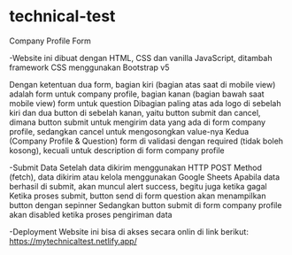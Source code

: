 # technical-test

Company Profile Form

-Website ini dibuat dengan HTML, CSS dan vanilla JavaScript, ditambah framework CSS menggunakan Bootstrap v5

Dengan ketentuan dua form, bagian kiri (bagian atas saat di mobile view) adalah form untuk company profile, bagian kanan (bagian bawah saat mobile view) form untuk question
Dibagian paling atas ada logo di sebelah kiri dan dua button di sebelah kanan, yaitu button submit dan cancel, dimana button submit untuk mengirim data yang ada di form company profile, sedangkan cancel untuk mengosongkan value-nya
Kedua (Company Profile & Question) form di validasi dengan required (tidak boleh kosong), kecuali untuk description di form company profile

-Submit Data
Setelah data dikirim menggunakan HTTP POST Method (fetch), data dikirim atau kelola menggunakan Google Sheets
Apabila data berhasil di submit, akan muncul alert success, begitu juga ketika gagal
Ketika proses submit, button send di form question akan menampilkan button dengan sepinner
Sedangkan button submit di form company profile akan disabled ketika proses pengiriman data

-Deployment
Website ini bisa di akses secara onlin di link berikut: https://mytechnicaltest.netlify.app/
